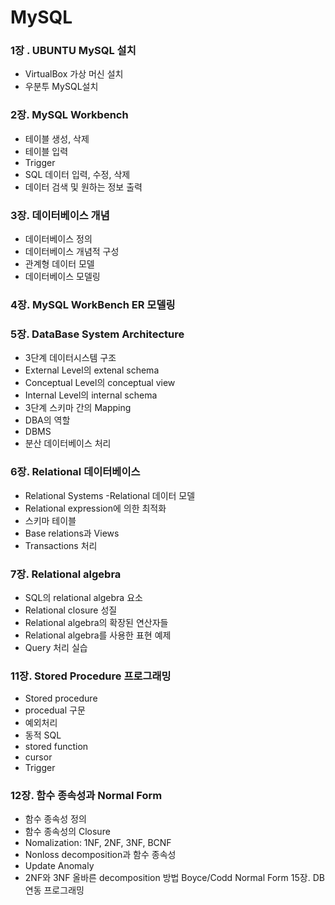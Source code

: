 # MySQL
### 1장 . UBUNTU MySQL 설치
+ VirtualBox 가상 머신 설치
+ 우분투 MySQL설치  

### 2장. MySQL Workbench
+ 테이블 생성, 삭제
+ 테이블 입력
+ Trigger
+ SQL 데이터 입력, 수정, 삭제
+ 데이터 검색 및 원하는 정보 출력

### 3장. 데이터베이스 개념
+ 데이터베이스 정의
+ 데이터베이스 개념적 구성
+ 관계형 데이터 모델
+ 데이터베이스 모델링

### 4장. MySQL WorkBench ER 모델링

### 5장. DataBase System Architecture
- 3단계 데이터시스템 구조
- External Level의 extenal schema
- Conceptual Level의 conceptual view
- Internal Level의 internal schema
- 3단계 스키마 간의 Mapping
- DBA의 역할
- DBMS
- 분산 데이터베이스 처리

### 6장. Relational 데이터베이스
- Relational Systems
-Relational 데이터 모델
- Relational expression에 의한 최적화
- 스키마 테이블
- Base relations과 Views
- Transactions 처리

### 7장. Relational algebra
- SQL의 relational algebra 요소
- Relational closure 성질
- Relational algebra의 확장된 연산자들
- Relational algebra를 사용한 표현 예제
- Query 처리 실습

### 11장. Stored Procedure 프로그래밍
- Stored procedure
- procedual 구문
- 예외처리
- 동적 SQL
- stored function
- cursor
- Trigger

### 12장. 함수 종속성과 Normal Form
- 함수 종속성 정의
- 함수 종속성의 Closure
- Nomalization: 1NF, 2NF, 3NF, BCNF
- Nonloss decomposition과 함수 종속성
- Update Anomaly
- 2NF와 3NF
올바른 decomposition 방법
Boyce/Codd Normal Form
15장. DB 연동 프로그래밍
